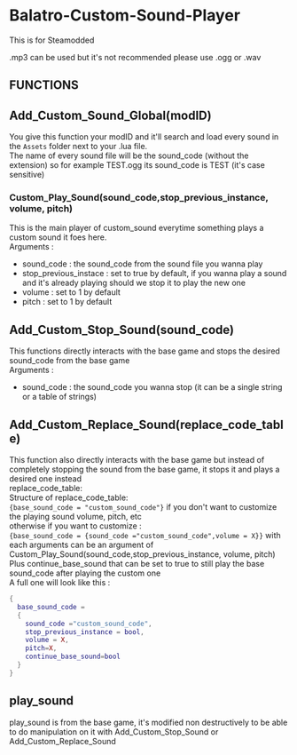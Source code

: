 # Balatro-Custom-Sound-Player

This is for Steamodded

.mp3 can be used but it's not recommended please use .ogg or .wav

## FUNCTIONS

## Add_Custom_Sound_Global(modID)
You give this function your modID and it'll search and load every sound in the `Assets` folder next to your .lua file.  
The name of every sound file will be the sound_code (without the extension) so for example TEST.ogg its sound_code is TEST (it's case sensitive)  

### Custom_Play_Sound(sound_code,stop_previous_instance, volume, pitch)
This is the main player of custom_sound everytime something plays a custom sound it foes here.  
Arguments :
  - sound_code : the sound_code from the sound file you wanna play
  - stop_previous_instace : set to true by default, if you wanna play a sound and it's already playing should we stop it to play the new one
  - volume : set to 1 by default
  - pitch : set to 1 by default

## Add_Custom_Stop_Sound(sound_code)
This functions directly interacts with the base game and stops the desired sound_code from the base game  
Arguments :
  - sound_code : the sound_code you wanna stop (it can be a single string or a table of strings)

## Add_Custom_Replace_Sound(replace_code_table)
This function also directly interacts with the base game but instead of completely stopping the sound from the base game, it stops it and plays a desired one instead  
replace_code_table:  
Structure of replace_code_table:  
``{base_sound_code = "custom_sound_code"}`` if you don't want to customize the playing sound volume, pitch, etc  
otherwise if you want to customize :  
``{base_sound_code = {sound_code ="custom_sound_code",volume = X}}`` with each arguments can be an argument of Custom_Play_Sound(sound_code,stop_previous_instance, volume, pitch)  
Plus continue_base_sound that can be set to true to still play the base sound_code after playing the custom one    
A full one will look like this :  
```lua
{
  base_sound_code =
  {
    sound_code ="custom_sound_code",
    stop_previous_instance = bool,
    volume = X,
    pitch=X,
    continue_base_sound=bool
  }
}
```

## play_sound
play_sound is from the base game, it's modified non destructively to be able to do manipulation on it with Add_Custom_Stop_Sound or Add_Custom_Replace_Sound

